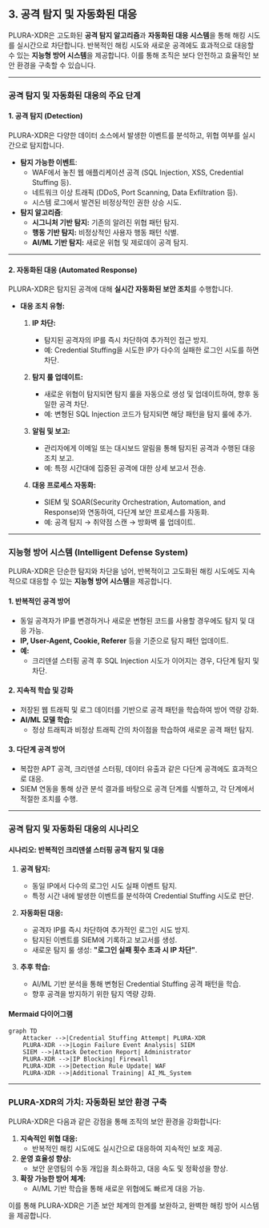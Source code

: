 ## **3. 공격 탐지 및 자동화된 대응**  

PLURA-XDR은 고도화된 **공격 탐지 알고리즘**과 **자동화된 대응 시스템**을 통해 해킹 시도를 실시간으로 차단합니다. 반복적인 해킹 시도와 새로운 공격에도 효과적으로 대응할 수 있는 **지능형 방어 시스템**을 제공합니다. 이를 통해 조직은 보다 안전하고 효율적인 보안 환경을 구축할 수 있습니다.

---

### **공격 탐지 및 자동화된 대응의 주요 단계**  

#### **1. 공격 탐지 (Detection)**  
PLURA-XDR은 다양한 데이터 소스에서 발생한 이벤트를 분석하고, 위협 여부를 실시간으로 탐지합니다.  
- **탐지 가능한 이벤트**:  
  - WAF에서 놓친 웹 애플리케이션 공격 (SQL Injection, XSS, Credential Stuffing 등).  
  - 네트워크 이상 트래픽 (DDoS, Port Scanning, Data Exfiltration 등).  
  - 시스템 로그에서 발견된 비정상적인 권한 상승 시도.  
- **탐지 알고리즘**:  
  - **시그니처 기반 탐지:** 기존의 알려진 위협 패턴 탐지.  
  - **행동 기반 탐지:** 비정상적인 사용자 행동 패턴 식별.  
  - **AI/ML 기반 탐지:** 새로운 위협 및 제로데이 공격 탐지.  

---

#### **2. 자동화된 대응 (Automated Response)**  
PLURA-XDR은 탐지된 공격에 대해 **실시간 자동화된 보안 조치**를 수행합니다.  
- **대응 조치 유형:**  
  1. **IP 차단:**  
     - 탐지된 공격자의 IP를 즉시 차단하여 추가적인 접근 방지.  
     - 예: Credential Stuffing을 시도한 IP가 다수의 실패한 로그인 시도를 하면 차단.  

  2. **탐지 룰 업데이트:**  
     - 새로운 위협이 탐지되면 탐지 룰을 자동으로 생성 및 업데이트하여, 향후 동일한 공격 차단.  
     - 예: 변형된 SQL Injection 코드가 탐지되면 해당 패턴을 탐지 룰에 추가.  

  3. **알림 및 보고:**  
     - 관리자에게 이메일 또는 대시보드 알림을 통해 탐지된 공격과 수행된 대응 조치 보고.  
     - 예: 특정 시간대에 집중된 공격에 대한 상세 보고서 전송.  

  4. **대응 프로세스 자동화:**  
     - SIEM 및 SOAR(Security Orchestration, Automation, and Response)와 연동하여, 다단계 보안 프로세스를 자동화.  
     - 예: 공격 탐지 → 취약점 스캔 → 방화벽 룰 업데이트.  

---

### **지능형 방어 시스템 (Intelligent Defense System)**  
PLURA-XDR은 단순한 탐지와 차단을 넘어, 반복적이고 고도화된 해킹 시도에도 지속적으로 대응할 수 있는 **지능형 방어 시스템**을 제공합니다.  

#### **1. 반복적인 공격 방어**  
- 동일 공격자가 IP를 변경하거나 새로운 변형된 코드를 사용할 경우에도 탐지 및 대응 가능.  
- **IP, User-Agent, Cookie, Referer** 등을 기준으로 탐지 패턴 업데이트.  
- **예:**  
  - 크리덴셜 스터핑 공격 후 SQL Injection 시도가 이어지는 경우, 다단계 탐지 및 차단.  

#### **2. 지속적 학습 및 강화**  
- 저장된 웹 트래픽 및 로그 데이터를 기반으로 공격 패턴을 학습하여 방어 역량 강화.  
- **AI/ML 모델 학습:**  
  - 정상 트래픽과 비정상 트래픽 간의 차이점을 학습하여 새로운 공격 패턴 탐지.  

#### **3. 다단계 공격 방어**  
- 복잡한 APT 공격, 크리덴셜 스터핑, 데이터 유출과 같은 다단계 공격에도 효과적으로 대응.  
- SIEM 연동을 통해 상관 분석 결과를 바탕으로 공격 단계를 식별하고, 각 단계에서 적절한 조치를 수행.  

---

### **공격 탐지 및 자동화된 대응의 시나리오**

#### **시나리오: 반복적인 크리덴셜 스터핑 공격 탐지 및 대응**  

1. **공격 탐지:**  
   - 동일 IP에서 다수의 로그인 시도 실패 이벤트 탐지.  
   - 특정 시간 내에 발생한 이벤트를 분석하여 Credential Stuffing 시도로 판단.  

2. **자동화된 대응:**  
   - 공격자 IP를 즉시 차단하여 추가적인 로그인 시도 방지.  
   - 탐지된 이벤트를 SIEM에 기록하고 보고서를 생성.  
   - 새로운 탐지 룰 생성: **"로그인 실패 횟수 초과 시 IP 차단"**.  

3. **추후 학습:**  
   - AI/ML 기반 분석을 통해 변형된 Credential Stuffing 공격 패턴을 학습.  
   - 향후 공격을 방지하기 위한 탐지 역량 강화.  

#### **Mermaid 다이어그램**  
```mermaid
graph TD
    Attacker -->|Credential Stuffing Attempt| PLURA-XDR
    PLURA-XDR -->|Login Failure Event Analysis| SIEM
    SIEM -->|Attack Detection Report| Administrator
    PLURA-XDR -->|IP Blocking| Firewall
    PLURA-XDR -->|Detection Rule Update| WAF
    PLURA-XDR -->|Additional Training| AI_ML_System
```

---

### **PLURA-XDR의 가치: 자동화된 보안 환경 구축**  

PLURA-XDR은 다음과 같은 강점을 통해 조직의 보안 환경을 강화합니다:  
1. **지속적인 위협 대응:**  
   - 반복적인 해킹 시도에도 실시간으로 대응하여 지속적인 보호 제공.  
2. **운영 효율성 향상:**  
   - 보안 운영팀의 수동 개입을 최소화하고, 대응 속도 및 정확성을 향상.  
3. **확장 가능한 방어 체계:**  
   - AI/ML 기반 학습을 통해 새로운 위협에도 빠르게 대응 가능.  

이를 통해 PLURA-XDR은 기존 보안 체계의 한계를 보완하고, 완벽한 해킹 방어 시스템을 제공합니다.  
